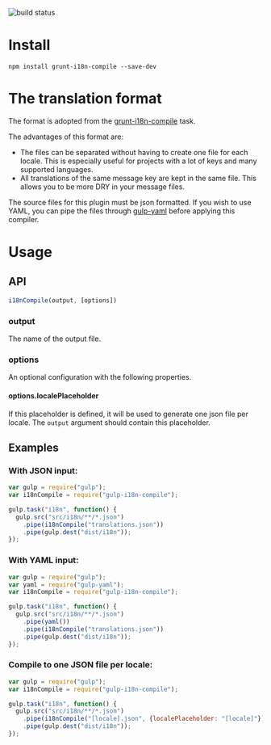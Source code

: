 ![build status](https://travis-ci.org/svi3c/gulp-i18n-compile.svg?branch=master)

# Install

    npm install grunt-i18n-compile --save-dev

# The translation format

The format is adopted from the
[grunt-i18n-compile](https://www.npmjs.com/package/grunt-i18n-compile#the-translation-format) task.

The advantages of this format are:

 * The files can be separated without having to create one file for each locale. This is especially useful for projects
 with a lot of keys and many supported languages.
 * All translations of the same message key are kept in the same file. This allows you to be more DRY in your message
 files.

The source files for this plugin must be json formatted. If you wish to use YAML, you can pipe the files through
[gulp-yaml](https://www.npmjs.com/package/gulp-yaml) before applying this compiler.

# Usage

## API

```js
i18nCompile(output, [options])
```

### output

The name of the output file.

### options

An optional configuration with the following properties.

#### options.localePlaceholder

If this placeholder is defined, it will be used to generate one json file per locale.
The `output` argument should contain this placeholder.

## Examples

### With JSON input:
```js
var gulp = require("gulp");
var i18nCompile = require("gulp-i18n-compile");

gulp.task("i18n", function() {
  gulp.src("src/i18n/**/*.json")
    .pipe(i18nCompile("translations.json"))
    .pipe(gulp.dest("dist/i18n"));
});
```

### With YAML input:
```js
var gulp = require("gulp");
var yaml = require("gulp-yaml");
var i18nCompile = require("gulp-i18n-compile");

gulp.task("i18n", function() {
  gulp.src("src/i18n/**/*.json")
    .pipe(yaml())
    .pipe(i18nCompile("translations.json"))
    .pipe(gulp.dest("dist/i18n"));
});
```

### Compile to one JSON file per locale:

```js
var gulp = require("gulp");
var i18nCompile = require("gulp-i18n-compile");

gulp.task("i18n", function() {
  gulp.src("src/i18n/**/*.json")
    .pipe(i18nCompile("[locale].json", {localePlaceholder: "[locale]"}))
    .pipe(gulp.dest("dist/i18n"));
});
```
